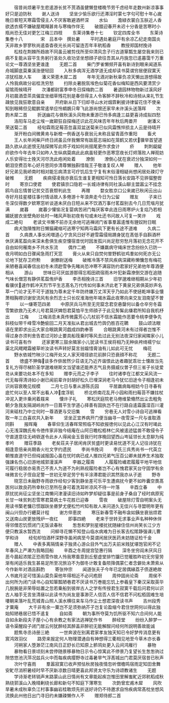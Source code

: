 <!-- { "loadSidebar": true } -->
　　宿昔尚烦暑平生悲逺游长贫不贳酒虽健懒登楼晚节劳千虑经年走数州新凉事事好只是迫防秋
　　谢人送诗
　　坚坐少愉乐欲行还滞淫时蒙七字句可慰十年心嵗晚日晷短天寒霜雪侵主人不厌客敢避酒杯深
　　水仙
　　澹緑衣裳白玉肤近人香欲透衣襦不嫌破屋飕飗甚肯与寒梅作伴无
　　破腊迎春开未迟十分香是苦寒时小瓶尚恐无佳对更乞江梅三四枝
　　东莱诗集巻十七
　　钦定四库全书
　　东莱诗集巻十八　　　　宋　吕本中　撰处暑
　　平时遇处暑庭戸有余凉乙纪走南国炎天非故乡寥寥秋尚逺杳杳夜光长尚可留连否年丰秔稻香
　　教授郑国材挽诗
　　松桂在荆棘所趋故不同虽云被剪伐所至仰清风念子行古道箪瓢生屡空我来则已病不复能从容平生务躬行圣处久收功坚坐想顔子欲往吾其从丹旐忽已逺暮霭千万重论文一尊酒坚坐更谁逢
　　无题二首
　　柴门罗雀懒频开喜有新诗到眼来闻道系舟城脚底莫乗溪涨便轻回
　　入秋多病浑无酒学道无成却读书莫谓穷居便寂寞天凉犹枉故人车
　　潘义荣恵木犀二首
　　年年无酒对新秋辜负凉天懒出游想得故人怜我病故分岩桂洗穷愁
　　扫除炎暑脱氛埃色似菊花香似梅知是西风要清赏少留隂雨候晴开
　　次潘都尉富季申冬日探梅韵二首
　　暑退园林物物新过溪风好月初晨酒壶茶具偏宜坐细草残花别是春但得主人令客醉不辞秋冷和诗频从来礼节生疎放见我狂歌意自亲
　　开府新从日下归却寻山水对烟霏剰披诗律留花住不使亲知到眼稀但见鲲鹏常逺举应怜蜩鷃只卑飞此游尚恨还家早未许溪头送落晖
　　次韵木犀二首
　　折送幽花与做秋溪头风物未重游已怜多病逢三益更喜诗成拟四愁
　　洛阳车马走尘埃一嵗颠狂自探梅还识此花风味否年年秋后两畨开
　　谢潘义荣送菊二首
　　经旬霖雨足莓苔忽喜双盆送菊来已似风霜憔悴损主人云是待晴开
　　渐开粉白间微黄肯与新橙一例香送与衰翁元未称且留青蕋作重阳
　　畜犬
　　王人长年闲柴戸终日闭虽云伴我懒常有跋扈志端如在笼鹤又若伏骥举首望道路久欲从此逝恨无陆探微写此师子戏如何尚揺尾更作求食计
　　疥
　　刺刺龊龊疥欲作今年去年只如昨人生纵病莫病此此病虽轻更作恶寒窓夜长灯烬落败人禅观妨人乐安得壮士挽天河尽洗此疮闲处着
　　潦倒
　　潦倒心犹在衰迟分独深如何一朝泪空费百年心好月思同歩清尊懒独斟惜哉王子敬谁复叹人琴
　　赠人
　　他年好兄弟见我峤南时相对能忘病清言可疗饥后生宁复有末俗漫相疑尚想闲居处疎灯守破帷
　　无题
　　疾病侵凌我亦衰后生谁复更相知可怜日落长安路不见骅骝整辔时
　　寄京口使君
　　使君镇京口隐若一长城诗律有同社溪山聊主盟嚣尘不挂念鸥鸟自忘情曽记贫交否衰颓判此生
　　再赠
　　婺女胜京口公来嵗已秋闲云出山寺好月挂星楼往事付情话故人多倦游十年浪奔走今日为公留
　　赠友
　　子来已冬深仅得数夕欵寒窓听谈道未厌白日短从来不饮酒万事付茗盌别去今几日荒堦月犹满
　　嵗暮
　　嵗暮少懽愉况复婴病苦闭门每厌客幸此连日雨寒炉火复焰乃若相媚妩披衣坐壁角妙处时一暏风声耿初夜有句或未吐还书问故人可复一笑许
　　戏成二絶句
　　老读文书懒不前亦无余地可逃禅闭门省事羣嚣逺惟有貍奴附日眠
　　病犬虺隤惟附日懒猫藏缩可逃寒宁知两马霜风下更有长途不道难
　　久病二首
　　久病畏人事长闲増道心宁贪风日好不避雪霜侵局蹐身犹在髙低手自斟酒杯休厌满茗盌向来深未愈俱生疾空懐宿昔忧时因发孤兴尚足慰穷愁月落初无念花开不自由如何雁南乡不共水东流
　　偶作二絶
　　不嫌羸病守绳床世念纷纷久已防一夜月明如白日骤闻急雨打天窓
　　膏火从来只自焚何曽野鹤驻鸡羣如何死亦无公论地下犹存卫府勲
　　谢滕尉送梅
　　破帷冷落不禁风疾病深藏称懒慵忽有梅花来陋巷喜闻春信出初冬未须趂雪争先睹尚恐冲寒不满容防约君家好兄弟他年尊酒便相从
　　游山
　　世味日可厌兹游那得忘稻田疏宿雨木叶犯新霜潦倒交游在追随气味长僧窓有静供茗盌侑炉香
　　李丞相挽诗三首
　　旧学邈难继相期从少年初看骥伏遽作鹤冲天烈节平生志髙名万代传如何事未济此老下黄泉兄弟俱英妙声名萃一门论才无不可于道独为尊未定千年防终嫌万丈浑天乎乃如此不使拯乾坤事业懐萧相胸襟识谢安流风有余烈志士只长叹淮海他年竭氷霜此夜寒向来交友泪南望不曽干
　　以一缣寄范四弟
　　中原厌兵马所至无完窟念君空悬罄何以备仓卒穷冬霜雪繁欲救乃无术儿号君莫厌婢怨君莫恤平生师顔子于此见髣髴此缣君所知自我机杼出
　　江梅
　　江梅消息未真传微露芳心几杖前不信氷霜能作恶要令桃李便争先斜枝似带千峰雪冷艶偷回二月天准拟从君出城去竹舆仍胜百花韀
　　鼓山颂法眼语在里即求出云大家合眼跳黄河戯成四韵奉答
　　合眼跳黄河未有过得者岂惟不得过身亦须判舍告君过河妙止要具船筏乗时等风去过此无别法夜深归家闻隣家小儿读书可喜有作
　　还家更寒三鼓余隣家小儿犹读书王侯将相乃无种纨袴绮襦宁似渠北风飕飕霜被草听汝读书声转好莫言翁媪惜膏油有儿如此可无忧
　　梅花
　　野水依城竹映沙江梅开处又人家天晴径欲花前醉只恐衰顔不称花
　　无题二首
　　徳盛不狎侮谈多作俳居然少荘语无乃近齐谐恨此达者趣犹乖壮士懐故当先复礼方得尽梯阶圣学邈难继斯文当望谁还能养志气且务摄威仪曽子但三省子长徒爱竒从来要功处本不在多知
　　赠李元亮之子李子
　　往时诸李在江都文采风流一代无每得清诗如小谢已闻前辈许封胡好松久已埋深涧老马今犹忆旧途令子相逢初未识尚容衰晚见规模
　　二月七日与羣从游陈氏园
　　平居羸病每相妨今日寻春有底忙何以至人常不出看人冲度浮航
　　桥北桥南花乱开小园和雨扫莓苔不嫌拄杖冲泥入更许乗闲着屐来
　　懐许子礼
　　寒松厌庭院老马倦维絷翛然出尘去粗免朝夕急我友隔湖岭尚作一日葺平生学道心择善有固执岂不在行路自逺霜露湿百川灌河来砥柱乃中立何时一尊酒更与交旧集
　　雪
　　穷巷无人对雪小诗自可逃禅看取一年三白喜欢共入新年
　　坚坐正宜养病开门便当幽寻一夜雪深一尺与谁取酒同斟
　　报晖庵
　　春草仰生活春晖常照临不知欲报徳何以见此心江汉有时竭此心无浅深魏氏有令徳传家非独今结庵在山阿日瞻松栢林仁风被逺迹猛兽不敢侵令子守直道意往无﨑嵚遂令此乡人得闻金玉音我行时序晚回望西山岑延领长太息聊为纯孝吟
　　赠荘季路
　　老矣荘夫子居闲肯厌贫盛时更读易忧道不无人记往诗犹在相逢意倍亲尚期香火社文字约遗民
　　李尚书挽词
　　李氏三呉秀尚书一代英立朝惟直道守已但纯诚报国心虽在忧时病已成人推四兄弟气压百公卿未就养生术独取强諌名伤心旧游地城郭漫溪声
　　李器之履斋
　　人履履险巇君履履平地平地信可履行稳居亦易责己不责人为道不为利熟视履险者岂不心有愧君家天台守固学有余味微言化子侄自足警一世初无举足劳宁有半涂滞君能识其然我亦从子逝
　　野寺
　　晓窓日未融野寺雨欲作经旬少客到静坐差可乐平生遭病扰今更不如昨囊空畏髙医何以致良药所幸秋已至所在身可着洗耳听凉风不待一叶落
　　辛酉立春
　　中原扰扰尚征尘坚坐江南懒问津漫读旧诗如昨梦却疑往事是前身子桑自了经时病原宪长甘一味贫刺忍雪寒君莫病土牛花胜已迎春
　　雪夜
　　破屋除灯雪自明案头无用读书檠老慵已惯跏趺坐昬梦尤便松竹吟知有故人来问道久无佳兴与寻盟明年更有闽山兴但办行纒莫计程
　　谢方倅恵炭
　　寒压新春雪不融布衾如銕坐衰翁烦君又送南山炭更放残炉一夜红
　　即事四絶
　　老来于世转无求事业声名种种休伴得邻僧忍饥惯闭门无饭读春秋
　　怱怱和梦别星楼扰扰随縁住信州尚笑长江少方便只教溪水暂西流
　　问柳寻花懒不知登山临水病难为日长客去松隂静强课儿曹学和诗
　　经旬却怕酒杯深野寺虽闲病至今莫谓闲居厌医药未妨随证检千金
　　赠人
　　中表多离隔情亲子独贤心游众目外气出万夫前米贱犹堪饱官闲不记年春风上严濑为我略回船
　　辛酉之冬周提宫埅惠行隔
　　深冬坐穷阎未厌风日恶今晨起浓隂正恐雨雪作故人怜我寒埀意到丘壑虚堂排竹牖已觉暖胜昨初无穷窒劳渐有闲适乐我生甚易足所至况旅泊不为御冬计敢复备陨箨偶蒙仁者念僻处未萧索从今作新年对酒且斟酌
　　寄张仲宗
　　闻道张夫子今年已定居偶縁荔子债遂絶故人书嵗月足可惜溪山莫负渠他年得相近不必问庖厨
　　周仲固尚论斋
　　周侯不出何所为闭门读书心自知箪瓢陋巷君不厌读书万巻能忘饥上参羲皇下秦汉采取英华几脱腕是非荣辱姑置之忽若乗船到彼岸古人之学有传授君生寂寞千载后问君何以识古人袖手无言坐清昼以此读书为尚友是事渺茫人信否人信不信君不问松栢固难生培塿朝来落叶乱荒城青山照人溪水横往来车马作尘土想君深夜读书声
　　吉州段秀才粟庵
　　大千非有余一粟岂不足须弥纳芥子岂复论盈缩今君住世网何以得此独始知陋巷居已悟不逺复
　　自如斋
　　朝为事所夺莫为饥所驱不知六合间何人能自如永新段夫子屋小心有余教之有家法逃禅犹作书
　　醉经堂
　　纷纷入醉梦一语令渠醒段子闭门居云何犹醉经其醉盖非醉初无能解酲问经何所説明善故能诚
　　题焦寺丞诗册三絶
　　一世奔波在别离君家孝友独天知已令好梦传消息更有賔鸿效羽仪
　　路旁来报定何人物理潜通自有神想得三衢相见地至今草木亦长春
　　河朔家人堕渺茫江南风日正舒长已知原上鹡鸰处更入云间鸿雁行
　　暴物
　　暴物看日景顷刻未尝停随景移暴物日示令心惊寓此不停景乃复望长生怱怱驹过隙悠悠池汛萍况兹兵火中而每疾病撄野寺过毒暑旱气浮髙城出门君莫厌宿昔已秋声
　　次叶守喜雨
　　羣嚣寂寞已收声预怯秋房独夜情忽听僧檐鸣宿雨定知田舍舞安甿尽消积暑经时早不厌新凉数日晴更喜此邦贤太守乐为诗颂教诸生
　　无题
　　学诗渐老转销声末路蒙山此日情尚有文章能起疾岂惟田里解蚩甿近郊秔稻成秋熟绕郭溪山入晚晴剰绕长廊和新句不知庭下薄寒生
　　次韵曾宏甫木犀
　　风吹旱暑未成秋辜负江村事事幽岩桂敢烦先折送好诗仍不待邀求自怜疾病常髙枕坐想风流换此州他日出门寻旧约未嫌疎懒作人不
　　赠郑侍郎二首
